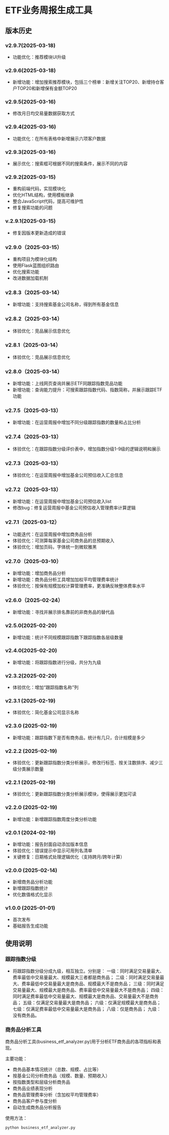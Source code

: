 # ETF业务周报生成工具

## 版本历史

### v2.9.7(2025-03-18)
- 功能优化：推荐模块UI升级

### v2.9.6(2025-03-18)
- 新增功能：增加搜索推荐模块，包括三个榜单：新增关注TOP20、新增持仓客户TOP20和新增保有金额TOP20

### v2.9.5(2025-03-16)
- 修改月日均交易量数据获取方式

### v2.9.4(2025-03-16)
- 功能优化：在所有表格中新增展示六项客户数据

### v2.9.3(2025-03-16)
- 展示优化：搜索框可根据不同的搜索条件，展示不同的内容

### v2.9.2(2025-03-15)
- 重构前端代码，实现模块化
- 优化HTML结构，使用模板继承
- 整合JavaScript代码，提高可维护性
- 修复搜索功能的问题

### v.2.9.1(2025-03-15)
- 修复因版本更新造成的错误

### v2.9.0（2025-03-15）
- 重构项目为模块化结构
- 使用Flask蓝图组织路由
- 优化搜索功能
- 改进数据加载机制

### v2.8.3（2025-03-14）
- 新增功能：支持搜索基金公司名称，得到所有基金信息

### v2.8.2（2025-03-14）
- 体验优化：竞品展示信息优化

### v2.8.1（2025-03-14）
- 体验优化：竞品展示信息优化

### v2.8.0（2025-03-14）
- 新增功能：上线网页查询并展示ETF同跟踪指数竞品功能
- 新增功能：查询能力提升：可搜索跟踪指数代码、指数简称，并展示跟踪ETF功能

### v2.7.5（2025-03-13）
- 新增功能：在运营周报中增加不同分级跟踪指数的数量和占比分析

### v2.7.4（2025-03-13）

- 体验优化：在跟踪指数分级评价表中，增加指数分级1-9级的逻辑说明和展示

### v2.7.3（2025-03-13）
- 体验优化：在运营周报中增加基金公司预估收入汇总信息

### v2.7.2（2025-03-13）
- 新增功能：在运营周报中增加基金公司预估收入list
- 修改bug：修复运营周报中基金公司预估收入管理费率计算逻辑

### v2.7.1（2025-03-12）
- 功能迭代：在运营周报中增加商务品分析
- 体验优化：可测算每家基金公司商务品的总预期收入
- 体验优化：增加页码，字体统一到微软雅黑

### v2.7.0（2025-03-10）
- 新增功能：增加商务品分析
- 新增功能：商务品分析工具增加加权平均管理费率统计
- 体验优化：按保有规模加权计算管理费率，更准确反映整体费率水平

### v2.6.0（2025-02-24）
- 新增功能：寻找并展示排名靠前的非商务品的替代品

### v2.5.0(2025-02-20)
- 新增功能：统计不同规模跟踪指数下跟踪指数各层级数量

### v2.4.0(2025-02-20)
- 新增功能：将跟踪指数进行分级，共分为九级

### v2.3.2(2025-02-20)
- 体验优化：增加“跟踪指数名称”列

### v2.3.1 (2025-02-19)
- 体验优化：简化基金公司显示名称

### v2.3.0 (2025-02-19)
- 新增功能：跟踪指数下是否有商务品，统计有几只，合计规模是多少

### v2.2.2 (2025-02-19)
- 体验优化：更新跟踪指数分类分析展示，修改行标签、按关注数排序、减少三级分类展示数量

### v2.2.1 (2025-02-19)
- 体验优化：更新跟踪指数分类分析展示模块，使得展示更加可读

### v2.2.0 (2025-02-19)
- 新增功能：新增跟踪指数周度分类分析功能

### v2.0.1 (2024-02-19)
- 新增功能：报告封面自动添加版本信息
- 体验优化：错误提示中显示可用列名清单
- 关键修复：日期格式处理逻辑优化（支持跨月/跨年计算）

### v2.0.0 (2025-02-14)
- 新增商务品分析功能
- 新增跟踪指数统计
- 优化数值格式化显示

### v1.0.0 (2025-01-01)
- 首次发布
- 基础报告生成功能

## 使用说明

### 跟踪指数分级
- 将跟踪指数分级分成九级，相互独立。分别是：
    一级：同时满足交易量最大、费率最低中交易量最大、规模最大三者都是商务品；
    二级：同时满足交易量最大、费率最低中交易量最大是商务品、规模最大不是商务品；
    三级：同时满足交易量最大、规模最大是商务品、费率最低中交易量最大不是商务品；
    四级：同时满足费率最低中交易量最大、规模最大是商务品、交易量最大不是商务品；
    五级：仅满足交易量最大是商务品；
    六级：仅满足规模最大是商务品；
    七级：仅满足费率最低中交易量最大是商务品；
    八级：仅是商务品；
    九级：没有商务品。

### 商务品分析工具
商务品分析工具(business_etf_analyzer.py)用于分析ETF商务品的各项指标和表现。

主要功能：
- 商务品基本情况统计（总数、规模、占比等）
- 按基金公司分析商务品（规模、数量、预期收入）
- 按指数类型和层级分析商务品
- 商务品业绩表现分析
- 商务品管理费率分析（含加权平均管理费率）
- 商务品客户参与度分析
- 自动生成商务品分析报告

使用方法：
```python
python business_etf_analyzer.py